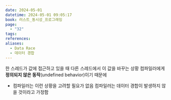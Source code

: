 ```yaml
---
date: 2024-05-01
datetime: 2024-05-01 09:05:17
book: 러스트_동시성_프로그래밍
page:
  - "32"
tags: 
references: 
aliases:
  - Data Race
  - 데이터 경합
---
```

한 스레드가 값에 접근하고 있을 때 다른 스레드에서 이 값을 바꾸는 상황
컴파일러에게 **정의되지 않은 동작**(undefined behavior)이기 때문에
- 컴파일러는 이런 상황을 고려할 필요가 없음
컴파일러는 데이터 경합이 발생하지 않을 것이라고 가정함